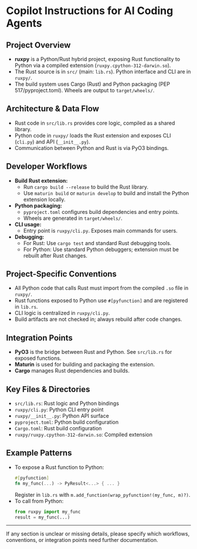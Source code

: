 # Copilot Instructions for AI Coding Agents

## Project Overview
- **ruxpy** is a Python/Rust hybrid project, exposing Rust functionality to Python via a compiled extension (`ruxpy.cpython-312-darwin.so`).
- The Rust source is in `src/` (main: `lib.rs`). Python interface and CLI are in `ruxpy/`.
- The build system uses Cargo (Rust) and Python packaging (PEP 517/pyproject.toml). Wheels are output to `target/wheels/`.

## Architecture & Data Flow
- Rust code in `src/lib.rs` provides core logic, compiled as a shared library.
- Python code in `ruxpy/` loads the Rust extension and exposes CLI (`cli.py`) and API (`__init__.py`).
- Communication between Python and Rust is via PyO3 bindings.

## Developer Workflows
- **Build Rust extension:**
  - Run `cargo build --release` to build the Rust library.
  - Use `maturin build` or `maturin develop` to build and install the Python extension locally.
- **Python packaging:**
  - `pyproject.toml` configures build dependencies and entry points.
  - Wheels are generated in `target/wheels/`.
- **CLI usage:**
  - Entry point is `ruxpy/cli.py`. Exposes main commands for users.
- **Debugging:**
  - For Rust: Use `cargo test` and standard Rust debugging tools.
  - For Python: Use standard Python debuggers; extension must be rebuilt after Rust changes.

## Project-Specific Conventions
- All Python code that calls Rust must import from the compiled `.so` file in `ruxpy/`.
- Rust functions exposed to Python use `#[pyfunction]` and are registered in `lib.rs`.
- CLI logic is centralized in `ruxpy/cli.py`.
- Build artifacts are not checked in; always rebuild after code changes.

## Integration Points
- **PyO3** is the bridge between Rust and Python. See `src/lib.rs` for exposed functions.
- **Maturin** is used for building and packaging the extension.
- **Cargo** manages Rust dependencies and builds.

## Key Files & Directories
- `src/lib.rs`: Rust logic and Python bindings
- `ruxpy/cli.py`: Python CLI entry point
- `ruxpy/__init__.py`: Python API surface
- `pyproject.toml`: Python build configuration
- `Cargo.toml`: Rust build configuration
- `ruxpy/ruxpy.cpython-312-darwin.so`: Compiled extension

## Example Patterns
- To expose a Rust function to Python:
  ```rust
  #[pyfunction]
  fn my_func(...) -> PyResult<...> { ... }
  ```
  Register in `lib.rs` with `m.add_function(wrap_pyfunction!(my_func, m)?)`.
- To call from Python:
  ```python
  from ruxpy import my_func
  result = my_func(...)
  ```

---

If any section is unclear or missing details, please specify which workflows, conventions, or integration points need further documentation.